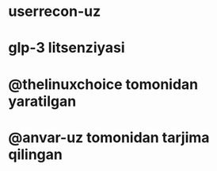 # userrecon-uz
# glp-3 litsenziyasi
# @thelinuxchoice tomonidan yaratilgan
# @anvar-uz tomonidan tarjima qilingan
